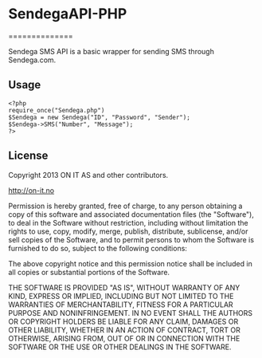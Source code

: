 # SendegaAPI-PHP
==============

Sendega SMS API is a basic wrapper for sending SMS through Sendega.com.

## Usage

    <?php
    require_once("Sendega.php")
    $Sendega = new Sendega("ID", "Password", "Sender");
    $Sendega->SMS("Number", "Message");
    ?>

## License

Copyright 2013 ON IT AS and other contributors.

http://on-it.no

Permission is hereby granted, free of charge, to any person obtaining
a copy of this software and associated documentation files (the
"Software"), to deal in the Software without restriction, including
without limitation the rights to use, copy, modify, merge, publish,
distribute, sublicense, and/or sell copies of the Software, and to
permit persons to whom the Software is furnished to do so, subject to
the following conditions:

The above copyright notice and this permission notice shall be
included in all copies or substantial portions of the Software.

THE SOFTWARE IS PROVIDED "AS IS", WITHOUT WARRANTY OF ANY KIND,
EXPRESS OR IMPLIED, INCLUDING BUT NOT LIMITED TO THE WARRANTIES OF
MERCHANTABILITY, FITNESS FOR A PARTICULAR PURPOSE AND
NONINFRINGEMENT. IN NO EVENT SHALL THE AUTHORS OR COPYRIGHT HOLDERS BE
LIABLE FOR ANY CLAIM, DAMAGES OR OTHER LIABILITY, WHETHER IN AN ACTION
OF CONTRACT, TORT OR OTHERWISE, ARISING FROM, OUT OF OR IN CONNECTION
WITH THE SOFTWARE OR THE USE OR OTHER DEALINGS IN THE SOFTWARE.
